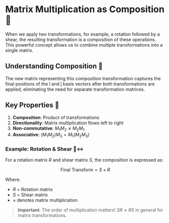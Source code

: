 # Matrix Multiplication as Composition 🔄

When we apply two transformations, for example, a rotation followed by a shear, the resulting transformation is a composition of these operations. This powerful concept allows us to combine multiple transformations into a single matrix.

## Understanding Composition 🎯
The new matrix representing this composition transformation captures the final positions of the î and ĵ basis vectors after both transformations are applied, eliminating the need for separate transformation matrices.

## Key Properties 📝
1. **Composition**: Product of transformations
2. **Directionality**: Matrix multiplication flows left to right
3. **Non-commutative**: $M_1M_2 \neq M_2M_1$
4. **Associative**: $(M_1M_2)M_3 = M_1(M_2M_3)$

### Example: Rotation & Shear 🔄↔️
For a rotation matrix $R$ and shear matrix $S$, the composition is expressed as:

$$\text{Final Transform} = S \times R$$

Where:
- $R$ = Rotation matrix
- $S$ = Shear matrix
- $\times$ denotes matrix multiplication

> **Important**: The order of multiplication matters! $SR \neq RS$ in general for matrix transformations.